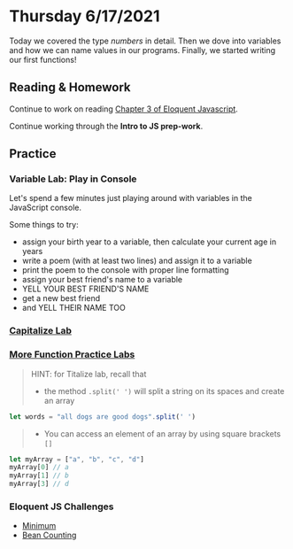 # Thursday 6/17/2021
Today we covered the type *numbers* in detail. Then we dove into variables and how we can name values in our programs. Finally, we started writing our first functions!

## Reading & Homework

Continue to work on reading [Chapter 3 of Eloquent Javascript](https://eloquentjavascript.net/03_functions.html).

Continue working through the **Intro to JS prep-work**.

## Practice

### Variable Lab: Play in Console

Let's spend a few minutes just playing around with variables in the JavaScript console.

Some things to try:

- assign your birth year to a variable, then calculate your current age in years
- write a poem (with at least two lines) and assign it to a variable
- print the poem to the console with proper line formatting
- assign your best friend's name to a variable
- YELL YOUR BEST FRIEND'S NAME
- get a new best friend
- and YELL THEIR NAME TOO

### [Capitalize Lab](https://github.com/BurlingtonCodeAcademy/jsah-june-2021-notes/blob/main/week-2/session-4/labs/capitalize.md)

### [More Function Practice Labs](https://github.com/BurlingtonCodeAcademy/jsah-june-2021-notes/blob/main/week-2/session-4/labs/more_function_practice.md)

>HINT: for Titalize lab, recall that
> * the method `.split(' ')` will split a string on its spaces and create an array
```js
let words = "all dogs are good dogs".split(' ')
```
> * You can access an element of an array by using square brackets `[]`
```js
let myArray = ["a", "b", "c", "d"]
myArray[0] // a
myArray[1] // b
myArray[3] // d
```

### Eloquent JS Challenges
- [Minimum](https://eloquentjavascript.net/03_functions.html#i_XTmO7z7MPq)
- [Bean Counting](https://eloquentjavascript.net/03_functions.html#i_3rsiDgC2do)
